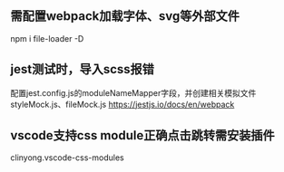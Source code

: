 ## 需配置webpack加载字体、svg等外部文件
npm i file-loader -D

## jest测试时，导入scss报错
配置jest.config.js的moduleNameMapper字段，并创建相关模拟文件styleMock.js、fileMock.js
https://jestjs.io/docs/en/webpack 

## vscode支持css module正确点击跳转需安装插件
clinyong.vscode-css-modules
